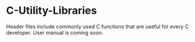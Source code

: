 # C-Utility-Libraries
Header files include commonly used C functions that are useful for every C developer.
User manual is coming soon.
